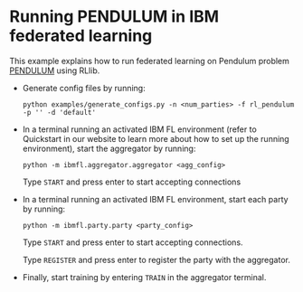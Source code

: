
# Running PENDULUM in IBM federated learning

This example explains how to run federated learning on Pendulum problem
[PENDULUM](https://gym.openai.com/envs/Pendulum-v0/) using RLlib.

- Generate config files by running:
    ```
    python examples/generate_configs.py -n <num_parties> -f rl_pendulum  -p '' -d 'default'
    ```
- In a terminal running an activated IBM FL environment 
(refer to Quickstart in our website to learn more about how to set up the running environment), start the aggregator by running:
    ```
    python -m ibmfl.aggregator.aggregator <agg_config>
    ```
    Type `START` and press enter to start accepting connections
- In a terminal running an activated IBM FL environment, start each party by running:
    ```
    python -m ibmfl.party.party <party_config>
    ```
    Type `START` and press enter to start accepting connections.
    
    Type  `REGISTER` and press enter to register the party with the aggregator. 
- Finally, start training by entering `TRAIN` in the aggregator terminal.